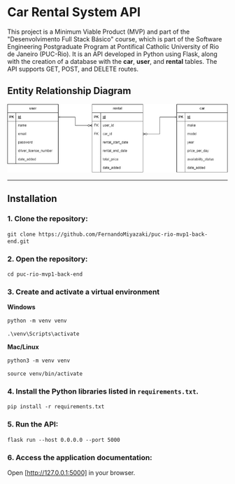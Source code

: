 # Car Rental System API

This project is a Minimum Viable Product (MVP) and part of the "Desenvolvimento Full Stack Básico" course, which is part of the Software Engineering Postgraduate Program at Pontifical Catholic University of Rio de Janeiro (PUC-Rio). It is an API developed in Python using Flask, along with the creation of a database with the **car**, **user**, and **rental** tables. The API supports GET, POST, and DELETE routes.

## Entity Relationship Diagram

![ER Diagram](er_diagram_car_rental.jpg)

---
## Installation

### 1. Clone the repository:

```
git clone https://github.com/FernandoMiyazaki/puc-rio-mvp1-back-end.git
```

### 2. Open the repository:

```
cd puc-rio-mvp1-back-end
```

### 3. Create and activate a virtual environment

**Windows**

```
python -m venv venv
```
```
.\venv\Scripts\activate
```

**Mac/Linux**

```
python3 -m venv venv
```
```
source venv/bin/activate
```

### 4. Install the Python libraries listed in `requirements.txt`.

```
pip install -r requirements.txt
```

### 5. Run the API:

```
flask run --host 0.0.0.0 --port 5000
```

### 6. Access the application documentation:

Open [http://127.0.0.1:5000] in your browser.
